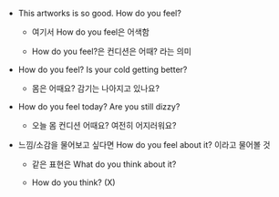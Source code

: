 

- This artworks is so good. How do you feel? 

    - 여기서 How do you feel은 어색함

    - How do you feel?은 컨디션은 어때? 라는 의미

- How do you feel? Is your cold getting better?

    - 몸은 어때요? 감기는 나아지고 있나요?

- How do you feel today? Are you still dizzy?
    
    - 오늘 몸 컨디션 어때요? 여전히 어지러워요?

- 느낌/소감을 물어보고 싶다면 How do you feel about it? 이라고 물어볼 것

    - 같은 표현은 What do you think about it? 

    - How do you think? (X)